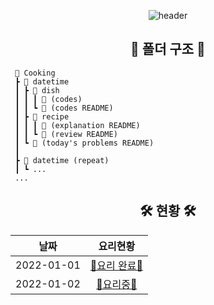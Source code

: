 <div align=center>

![header](https://capsule-render.vercel.app/api?type=soft&color=timeAuto&height=150&section=header&text=Cooking&fontSize=60&animation=twinkling&fontAlignY=38&desc=알고리즘을%20요리하자!&descAlignY=70)

## 📁 폴더 구조 📁

</div>

```
 📁 Cooking
 ┣ 📂 datetime
 ┃ ┣ 📂 dish
 ┃ ┃ ┃ 📝 (codes)
 ┃ ┃ ┗ 📝 (codes README)
 ┃ ┣ 📂 recipe
 ┃ ┃ ┃ 📝 (explanation README)
 ┃ ┃ ┗ 📝 (review README)
 ┃ ┗ 📝 (today's problems README)
 ┃
 ┣ 📂 datetime (repeat)
 ┃ ┗ ...
 ...
```

<div align=center>

<!-- 🍳요리 완료🍳 -->
<!-- 👩‍🍳요리중👨‍🍳 -->

## 🛠 현황 🛠

|    날짜    |           요리현황            |
| :--------: | :---------------------------: |
| 2022-01-01 | [🍳요리 완료🍳](./2022-01-01) |
| 2022-01-02 |  [🍳요리중🍳](./2022-01-02)   |

</div>
